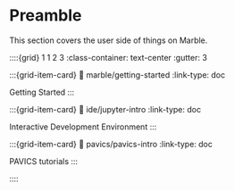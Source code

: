 # Preamble

This section covers the user side of things on Marble.

::::{grid} 1 1 2 3
:class-container: text-center
:gutter: 3

:::{grid-item-card}
:link: marble/getting-started
:link-type: doc

Getting Started
:::

:::{grid-item-card}
:link: ide/jupyter-intro
:link-type: doc

Interactive Development Environment
:::


:::{grid-item-card}
:link: pavics/pavics-intro
:link-type: doc

PAVICS tutorials
:::


::::
